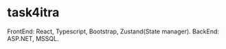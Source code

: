 # task4itra
FrontEnd: React, Typescript, Bootstrap, Zustand(State manager).
BackEnd: ASP.NET, MSSQL.
